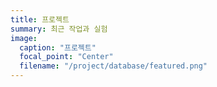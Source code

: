 ```yaml
---
title: 프로젝트
summary: 최근 작업과 실험
image:
  caption: "프로젝트"
  focal_point: "Center"
  filename: "/project/database/featured.png"
---
```

